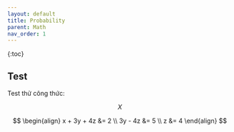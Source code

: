 ```yaml
---
layout: default
title: Probability
parent: Math
nav_order: 1
---
```

{:toc}

## Test
Test thử công thức:

$$X$$

$$
\begin{align}
  x + 3y + 4z &= 2 \\
      3y - 4z &= 5 \\
            z &= 4
\end{align}
$$
